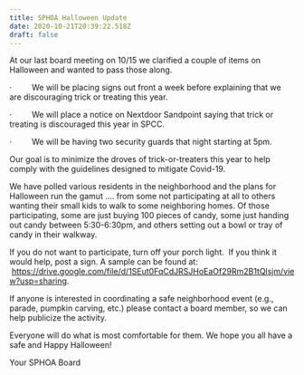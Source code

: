```yaml
---
title: SPHOA Halloween Update
date: 2020-10-21T20:39:22.518Z
draft: false
---
```

At our last board meeting on 10/15 we clarified a couple of items on Halloween and wanted to pass those along.

·         We will be placing signs out front a week before explaining that we are discouraging trick or treating this year. 

·         We will place a notice on Nextdoor Sandpoint saying that trick or treating is discouraged this year in SPCC.

·         We will be having two security guards that night starting at 5pm.  

Our goal is to minimize the droves of trick-or-treaters this year to help comply with the guidelines designed to mitigate Covid-19.

We have polled various residents in the neighborhood and the plans for Halloween run the gamut .... from some not participating at all to others wanting their small kids to walk to some neighboring homes. Of those participating, some are just buying 100 pieces of candy, some just handing out candy between 5:30-6:30pm, and others setting out a bowl or tray of candy in their walkway. 

If you do not want to participate, turn off your porch light.  If you think it would help, post a sign. A sample can be found at:  <https://drive.google.com/file/d/1SEut0FqCdJRSJHoEaOf29Rm2B1tQlsjm/view?usp=sharing>. 

If anyone is interested in coordinating a safe neighborhood event (e.g., parade, pumpkin carving, etc.) please contact a board member, so we can help publicize the activity. 

Everyone will do what is most comfortable for them. We hope you all have a safe and Happy Halloween!

Your SPHOA Board